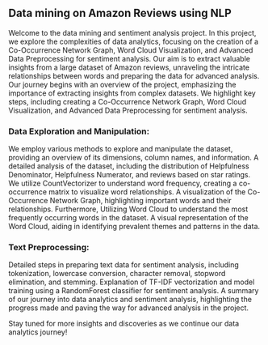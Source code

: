 ## Data mining on Amazon Reviews using NLP

Welcome to the data mining and sentiment analysis project. In this project, we explore the complexities of data analytics, focusing on the creation of a Co-Occurrence Network Graph, Word Cloud Visualization, and Advanced Data Preprocessing for sentiment analysis. Our aim is to extract valuable insights from a large dataset of Amazon reviews, unraveling the intricate relationships between words and preparing the data for advanced analysis. Our journey begins with an overview of the project, emphasizing the importance of extracting insights from complex datasets. We highlight key steps, including creating a Co-Occurrence Network Graph, Word Cloud Visualization, and Advanced Data Preprocessing for sentiment analysis.

### Data Exploration and Manipulation: 
We employ various methods to explore and manipulate the dataset, providing an overview of its dimensions, column names, and information. A detailed analysis of the dataset, including the distribution of Helpfulness Denominator, Helpfulness Numerator, and reviews based on star ratings. We utilize CountVectorizer to understand word frequency, creating a co-occurrence matrix to visualize word relationships. A visualization of the Co-Occurrence Network Graph, highlighting important words and their relationships. Furthermore, Utilizing Word Cloud to understand the most frequently occurring words in the dataset. A visual representation of the Word Cloud, aiding in identifying prevalent themes and patterns in the data.

### Text Preprocessing: 
Detailed steps in preparing text data for sentiment analysis, including tokenization, lowercase conversion, character removal, stopword elimination, and stemming. Explanation of TF-IDF vectorization and model training using a RandomForest classifier for sentiment analysis. A summary of our journey into data analytics and sentiment analysis, highlighting the progress made and paving the way for advanced analysis in the project.

Stay tuned for more insights and discoveries as we continue our data analytics journey!

